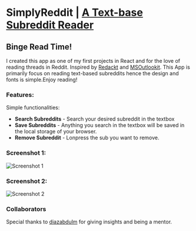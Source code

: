 # SimplyReddit | [A Text-base Subreddit Reader](https://raiden808.github.io/simplyreddit/)

## Binge Read Time!
I created this app as one of my first projects in React and for the love of reading threads in Reddit.
Inspired by [Redackt](https://github.com/romanparkhomenko/Redackt) and  [MSOutlookit](https://github.com/pcottle/MSOutlookit). This App is primarily focus on reading text-based subreddits hence the design and fonts is simple.Enjoy reading!

### Features:
Simple functionalities:
- **Search Subreddits** - Search your desired subreddit in the textbox
- **Save Subreddits** - Anything you search in the textbox will be saved in the local storage of your browser.
- **Remove Subreddit** - Lonpress the sub you want to remove.


### Screenshot 1:
![Screenshot 1](https://i.imgur.com/hYGebAI.png)

### Screenshot 2:
![Screenshot 2](https://i.imgur.com/Dt5r0AN.png)

### Collaborators
Special thanks to [diazabdulm](https://github.com/diazabdulm) for giving insights and being a mentor.